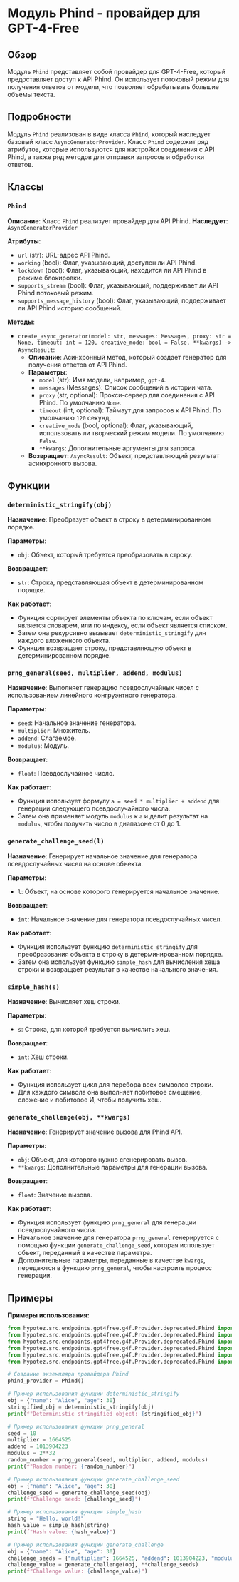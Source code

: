 # Модуль Phind - провайдер для GPT-4-Free

## Обзор

Модуль `Phind` представляет собой провайдер для GPT-4-Free, который предоставляет доступ к API Phind. 
Он использует потоковый режим для получения ответов от модели, что позволяет обрабатывать 
большие объемы текста. 

## Подробности

Модуль `Phind` реализован в виде класса `Phind`, который наследует базовый класс `AsyncGeneratorProvider`. 
Класс `Phind` содержит ряд атрибутов, которые используются для настройки соединения с API Phind, 
а также ряд методов для отправки запросов и обработки ответов. 

## Классы

### `Phind`

**Описание**:  Класс `Phind` реализует провайдер для API Phind.
**Наследует**: `AsyncGeneratorProvider`

**Атрибуты**:

- `url` (str): URL-адрес API Phind.
- `working` (bool): Флаг, указывающий, доступен ли API Phind.
- `lockdown` (bool): Флаг, указывающий, находится ли API Phind в режиме блокировки.
- `supports_stream` (bool): Флаг, указывающий, поддерживает ли API Phind потоковый режим.
- `supports_message_history` (bool): Флаг, указывающий, поддерживает ли API Phind историю сообщений.


**Методы**:

- `create_async_generator(model: str, messages: Messages, proxy: str = None, timeout: int = 120, creative_mode: bool = False, **kwargs) -> AsyncResult`:
    - **Описание**: Асинхронный метод, который создает генератор для получения ответов от API Phind.
    - **Параметры**: 
        - `model` (str): Имя модели, например, `gpt-4`.
        - `messages` (Messages): Список сообщений в истории чата.
        - `proxy` (str, optional): Прокси-сервер для соединения с API Phind. По умолчанию `None`.
        - `timeout` (int, optional): Таймаут для запросов к API Phind. По умолчанию `120` секунд.
        - `creative_mode` (bool, optional): Флаг, указывающий, использовать ли творческий режим модели. По умолчанию `False`.
        - `**kwargs`: Дополнительные аргументы для запроса. 
    - **Возвращает**: `AsyncResult`: Объект, представляющий результат асинхронного вызова.

## Функции

### `deterministic_stringify(obj)`

**Назначение**: Преобразует объект в строку в детерминированном порядке. 

**Параметры**:

- `obj`: Объект, который требуется преобразовать в строку.

**Возвращает**: 
- `str`: Строка, представляющая объект в детерминированном порядке.

**Как работает**: 

- Функция сортирует элементы объекта по ключам, если объект является словарем, или по индексу, если объект является списком. 
- Затем она рекурсивно вызывает `deterministic_stringify` для каждого вложенного объекта. 
- Функция возвращает строку, представляющую объект в детерминированном порядке.


### `prng_general(seed, multiplier, addend, modulus)`

**Назначение**: Выполняет генерацию псевдослучайных чисел с использованием линейного конгруэнтного генератора.

**Параметры**:

- `seed`: Начальное значение генератора.
- `multiplier`: Множитель.
- `addend`: Слагаемое.
- `modulus`: Модуль.

**Возвращает**: 
- `float`: Псевдослучайное число.

**Как работает**:

- Функция использует формулу `a = seed * multiplier + addend` для генерации следующего псевдослучайного числа. 
- Затем она применяет модуль `modulus` к `a` и делит результат на `modulus`, чтобы получить число в диапазоне от 0 до 1.

### `generate_challenge_seed(l)`

**Назначение**:  Генерирует начальное значение для генератора псевдослучайных чисел на основе объекта.

**Параметры**:

- `l`: Объект, на основе которого генерируется начальное значение.

**Возвращает**: 
- `int`: Начальное значение для генератора псевдослучайных чисел.

**Как работает**:

- Функция использует функцию `deterministic_stringify` для преобразования объекта в строку в детерминированном порядке.
- Затем она использует функцию `simple_hash` для вычисления хеша строки и возвращает результат в качестве начального значения.

### `simple_hash(s)`

**Назначение**:  Вычисляет хеш строки.

**Параметры**:

- `s`: Строка, для которой требуется вычислить хеш.

**Возвращает**: 
- `int`: Хеш строки.

**Как работает**:

- Функция использует цикл для перебора всех символов строки. 
- Для каждого символа она выполняет побитовое смещение, сложение и побитовое И, чтобы получить хеш.

### `generate_challenge(obj, **kwargs)`

**Назначение**: Генерирует значение вызова для Phind API.

**Параметры**:

- `obj`:  Объект, для которого нужно сгенерировать вызов.
- `**kwargs`:  Дополнительные параметры для генерации вызова.

**Возвращает**:
- `float`:  Значение вызова.

**Как работает**: 
- Функция использует функцию `prng_general` для генерации псевдослучайного числа.
- Начальное значение для генератора `prng_general` генерируется с помощью функции `generate_challenge_seed`, которая использует 
объект, переданный в качестве параметра.
- Дополнительные параметры, переданные в качестве `kwargs`, передаются в функцию `prng_general`, чтобы настроить процесс генерации.

## Примеры

**Примеры использования:**

```python
from hypotez.src.endpoints.gpt4free.g4f.Provider.deprecated.Phind import Phind
from hypotez.src.endpoints.gpt4free.g4f.Provider.deprecated.Phind import deterministic_stringify
from hypotez.src.endpoints.gpt4free.g4f.Provider.deprecated.Phind import prng_general
from hypotez.src.endpoints.gpt4free.g4f.Provider.deprecated.Phind import generate_challenge_seed
from hypotez.src.endpoints.gpt4free.g4f.Provider.deprecated.Phind import simple_hash
from hypotez.src.endpoints.gpt4free.g4f.Provider.deprecated.Phind import generate_challenge

# Создание экземпляра провайдера Phind
phind_provider = Phind()

# Пример использования функции deterministic_stringify
obj = {"name": "Alice", "age": 30}
stringified_obj = deterministic_stringify(obj)
print(f"Deterministic stringified object: {stringified_obj}")

# Пример использования функции prng_general
seed = 10
multiplier = 1664525
addend = 1013904223
modulus = 2**32
random_number = prng_general(seed, multiplier, addend, modulus)
print(f"Random number: {random_number}")

# Пример использования функции generate_challenge_seed
obj = {"name": "Alice", "age": 30}
challenge_seed = generate_challenge_seed(obj)
print(f"Challenge seed: {challenge_seed}")

# Пример использования функции simple_hash
string = "Hello, world!"
hash_value = simple_hash(string)
print(f"Hash value: {hash_value}")

# Пример использования функции generate_challenge
obj = {"name": "Alice", "age": 30}
challenge_seeds = {"multiplier": 1664525, "addend": 1013904223, "modulus": 2**32}
challenge_value = generate_challenge(obj, **challenge_seeds)
print(f"Challenge value: {challenge_value}")